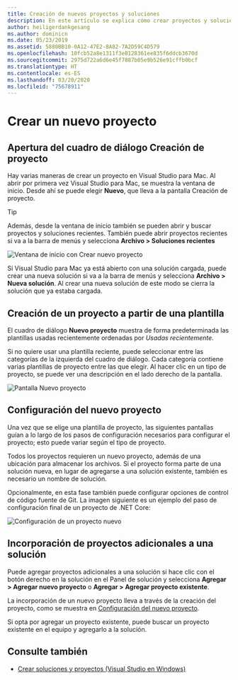 ```yaml
---
title: Creación de nuevos proyectos y soluciones
description: En este artículo se explica cómo crear proyectos y soluciones en Visual Studio para Mac
author: heiligerdankgesang
ms.author: dominicn
ms.date: 05/23/2019
ms.assetid: 5880BB10-0A12-47E2-8A82-7A2D59C4D579
ms.openlocfilehash: 10fcb52a8e1311f3e8128361ee835f6ddcb3670d
ms.sourcegitcommit: 2975d722a6d6e45f7887b05e9b526e91cffb0bcf
ms.translationtype: HT
ms.contentlocale: es-ES
ms.lasthandoff: 03/20/2020
ms.locfileid: "75678911"
---
```

# <a name="create-a-new-project"></a>Crear un nuevo proyecto

## <a name="opening-the-project-creation-dialog"></a>Apertura del cuadro de diálogo Creación de proyecto

Hay varias maneras de crear un proyecto en Visual Studio para Mac. Al abrir por primera vez Visual Studio para Mac, se muestra la ventana de inicio. Desde ahí se puede elegir **Nuevo**, que lleva a la pantalla Creación de proyecto.

> [!TIP]
> Además, desde la ventana de inicio también se pueden abrir y buscar proyectos y soluciones recientes. También puede abrir proyectos recientes si va a la barra de menús y selecciona **Archivo > Soluciones recientes**

![Ventana de inicio con Crear nuevo proyecto](media/first-run-project.png)

Si Visual Studio para Mac ya está abierto con una solución cargada, puede crear una nueva solución si va a la barra de menús y selecciona **Archivo > Nueva solución**. Al crear una nueva solución de este modo se cierra la solución que ya estaba cargada.

## <a name="creating-a-new-project-from-a-template"></a>Creación de un proyecto a partir de una plantilla

El cuadro de diálogo **Nuevo proyecto** muestra de forma predeterminada las plantillas usadas recientemente ordenadas por *Usadas recientemente*.

Si no quiere usar una plantilla reciente, puede seleccionar entre las categorías de la izquierda del cuadro de diálogo. Cada categoría contiene varias plantillas de proyecto entre las que elegir. Al hacer clic en un tipo de proyecto, se puede ver una descripción en el lado derecho de la pantalla.

![Pantalla Nuevo proyecto](media/project-creation-screen.png)

## <a name="configuring-your-new-project"></a>Configuración del nuevo proyecto

Una vez que se elige una plantilla de proyecto, las siguientes pantallas guían a lo largo de los pasos de configuración necesarios para configurar el proyecto; esto puede variar según el tipo de proyecto.

Todos los proyectos requieren un nuevo proyecto, además de una ubicación para almacenar los archivos. Si el proyecto forma parte de una solución nueva, en lugar de agregarse a una solución existente, también es necesario un nombre de solución.

Opcionalmente, en esta fase también puede configurar opciones de control de código fuente de Git. La imagen siguiente es un ejemplo del paso de configuración final de un proyecto de .NET Core:

![Configuración de un proyecto nuevo](media/configure-new-project.png)

## <a name="adding-additional-projects-to-a-solution"></a>Incorporación de proyectos adicionales a una solución

Puede agregar proyectos adicionales a una solución si hace clic con el botón derecho en la solución en el Panel de solución y selecciona **Agregar > Agregar nuevo proyecto** o **Agregar > Agregar proyecto existente**.

La incorporación de un nuevo proyecto lleva a través de la creación del proyecto, como se muestra en [Configuración del nuevo proyecto](#configuring-your-new-project).

Si opta por agregar un proyecto existente, puede buscar un proyecto existente en el equipo y agregarlo a la solución.

## <a name="see-also"></a>Consulte también

- [Crear soluciones y proyectos (Visual Studio en Windows)](/visualstudio/ide/creating-solutions-and-projects)
